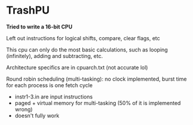 # TrashPU

**Tried to write a 16-bit CPU**

Left out instructions for logical shifts, compare, clear flags, etc

This cpu can only do the most basic calculations, such as looping (infinitely), adding and subtracting, etc.

Architecture specifics are in cpuarch.txt (not accurate lol)

Round robin scheduling (multi-tasking): no clock implemented, burst time for each process is one fetch cycle
- instr1-3.in are input instructions
- paged + virtual memory for multi-tasking (50% of it is implemented wrong)
- doesn't fully work
